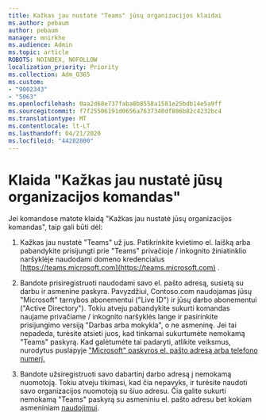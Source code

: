 ```yaml
---
title: Kažkas jau nustatė "Teams" jūsų organizacijos klaidai
ms.author: pebaum
author: pebaum
manager: mnirkhe
ms.audience: Admin
ms.topic: article
ROBOTS: NOINDEX, NOFOLLOW
localization_priority: Priority
ms.collection: Adm_O365
ms.custom:
- "9002343"
- "5063"
ms.openlocfilehash: 0aa2d68e737faba8b8558a1581e25bdb14e5a9ff
ms.sourcegitcommit: f7f25506191d0656a7637340df806b82c4232bc4
ms.translationtype: MT
ms.contentlocale: lt-LT
ms.lasthandoff: 04/21/2020
ms.locfileid: "44282800"
---
```

# <a name="someone-has-already-set-up-teams-for-your-organization-error"></a>Klaida "Kažkas jau nustatė jūsų organizacijos komandas"

Jei komandose matote klaidą "Kažkas jau nustatė jūsų organizacijos komandas", taip gali būti dėl:

1. Kažkas jau nustatė "Teams" už jus. Patikrinkite kvietimo el. laišką arba pabandykite prisijungti prie "Teams" privačioje / inkognito žiniatinklio naršyklėje naudodami domeno kredencialus [https://teams.microsoft.com](https://teams.microsoft.com) .

2. Bandote prisiregistruoti naudodami savo el. pašto adresą, susietą su darbu ir asmenine paskyra. Pavyzdžiui, Contoso.com naudojamas jūsų "Microsoft" tarnybos abonementui ("Live ID") ir jūsų darbo abonementui ("Active Directory"). Tokiu atveju pabandykite sukurti komandas naujame privačiame / inkognito naršyklės lange ir pasirinkite prisijungimo versiją "Darbas arba mokykla", o ne asmeninę. Jei tai nepadeda, turėsite atsieti juos, kad tinkamai sukurtumėte nemokamą "Teams" paskyrą. Kad galėtumėte tai padaryti, atlikite veiksmus, nurodytus puslapyje ["Microsoft" paskyros el. pašto adresą arba telefono numerį.](https://support.microsoft.com/help/12407)

3. Bandote užsiregistruoti savo dabartinį darbo adresą į nemokamą nuomotoją. Tokiu atveju tikimasi, kad čia nepavyks, ir turėsite naudoti savo organizacijos nuomotoją su šiuo adresu. Čia galite sukurti nemokamą "Teams" paskyrą su asmeniniu el. pašto adresu bet kokiam asmeniniam [naudojimui](https://products.office.com/microsoft-teams/group-chat-software).
